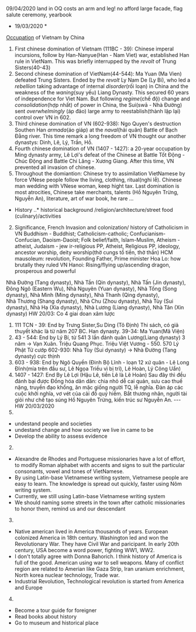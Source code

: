 09/04/2020
land in OQ costs an arm and leg!
no afford large facade, flag salute ceremony, yearbook


* 19/03/2020 *

[Occupation](https://dictionary.cambridge.org/dictionary/english/occupation?q=Occupation "Sự chiếm hữu") of Vietnam by China
1. First chinese domination of Vietnam (111BC - 39): Chinese imperal incursions, follow by Han-Nanyue(Han - Nam Viet) war, established Han rule in VietNam. This was briefly interrupped by the *revolt* of Trung Sisters(40-43)
2. Second chinese domination of VietNam(44-544): Ma Yuan (Ma Vien) defeated Trung Sisters. Ended by the *revolt*  Ly Nam De (Ly Bi), who led a *rebellion* taking advantage of internal *disorder*(rối loạn) in China and the weakness of the *waning*(suy yếu) Liang Dynasty. This secured 60 years of independence for Viet Nam. But following *regime*(chế độ) change and *consolidation*(hợp nhất) of power in China, the Sui(swā - Nhà Đường) sent *overwhelmingly* (áp đảo) large army to reestablish(thành lập lại) control over VN in 602.
3. Third chinese domination of VN (602-938): Ngo Quyen's destruction Southen Han *armada*(áo giáp) at the *naval*(hải quân) Battle of Bạch Đằng river. This time remark a long freedom of VN thought our another dynastys: Dinh, Lê, Lý, Trần, Hồ.
4. Fourth chinese domination of VN (1407 - 1427): a 20-year occupation by Ming dynasty army, Lê Lợi's defeat of the Chinese at Battle Tốt Động - Chúc Động and Battle Chi Lăng - Xương Giang. 
After this time, VN prevented all invasion of chinese.
5. Throughout the domiantion: Chinese try to assimilation VietNamese by force VNese people follow the living, clothing, ritual(nghi lễ). Chinese man wedding with VNese woman, keep hight tax. Last domination is most atrocities, Chinese take merchants, talents (Hồ Nguyên Trừng, Nguyễn An), literature, art of war book, he rare ...

* History
..* historical background
/religion/architecture/street food (culinary)/activities
2. Significance, 
French Invasion and colonization/ history of Catholicism in VN
Buddhism - Buddhist;  Catholicism-catholic; Confucianism-Confucian, Daoism-Daoist; Folk belief/faith, Islam-Muslim, Atheism - atheist, Judaism - jew
ir-religious PP, Atheist, Religious PP, ideology, ancestor worship, deity worship(thờ cungs tổ tiền, thờ thần)
HCM mausoleum:  revolution, Founding Father, Prime minister
Hoa Lo: how brutally they ruled VN
Hanoi: Rising/flying up/ascending dragon, prosperous and powerful

Nhà Đường (Tang dynasty), 
Nhà Tần (Qin dynasty), 
Nhà Tấn (Jin dynasty), 
Đông Ngô (Eastern Wu), 
Nhà Nguyên (Yuan dynasty), 
Nhà Tống (Song dynasty), 
Nhà Minh (Ming dynasty), 
Nhà Thanh (Qing dynasty),  
Nhà Thương (Shang dynasty), 
Nhà Chu (Zhou dynasty), 
Nhà Tùy (Sui dynasty), 
Nhà Hạ (Xia dynasty), 
Nhà Lương (Liang dynasty),
Nhà Tân (Xin dynasty)
HW 20/03: 
Co 4 giai doan xâm lược 
1. 111 TCN - 39: End by Trưng Sister,Su Ding (Tô Định) Thi sách, có giả thuyết khác là từ năm 207 BC.  Han dynasty.
39-34:  Ma Yuan(Mã Viện)
2. 43 - 544: End by Lý Bí, từ 541 3 lần đánh quân Lương(Liang dynasty) 3 năm -> Vạn Xuân. Triệu Quang Phục. Triệu Việt Vương - 550. 570 Lý Phật Tử cướp
602-930: Nhà Tùy (Sui dynasty) -> Nhà Đường (Tang dynasty) cực thịnh
3. 603 - 938: End by Ngô Quyền (Đinh Bộ Lĩnh - loạn 12 xứ quân - Lê Long Đĩnh(mía trên đầu sư, Lê Ngọa Triều vì bị trĩ), Lê Hoàn, Lý Công Uẩn)
4. 1407 - 1427: End By Lê Lợi (Hậu Lê, tiền Lê là Lê Hoàn)
Sau đây thì đều đánh bại được
Đồng hóa dân dân: chia nhỏ dễ cai quản, sưu cao thuế nặng, truyền đạo khổng, ăn mặc giống người TQ, lễ nghĩa. Đàn áp các cuộc khởi nghĩa, vơ vét của cải đồ quý hiếm. Bắt thương nhân, người tài giỏi như chế tạo súng Hồ Nguyên Trừng, kiến trúc sư Nguyễn An.
--- HW 20/03/2020
1. 
- undestand people and societies
- undestand change and how society we live in came to be
- Develop the ability to assess evidence
2. 
- Alexandre de Rhodes and Portuguese missionaries have a lot of effort, to modify Roman alphabet with accents and signs to suit the particular consonants, vowel and tones of VietNamese.
- By using Latin-base Vietnamese writing system, Vietnamese people are easy to learn. The knowledge is spread out quickly, faster using Nôm writing system.
- Currently, we still using Latin-base Vietnamese writing system
- We should naming some streets in the town after catholic missionaries to honor them, remind us and our descendant
3. 
- Native american lived in America thousands of years. European colonized America in 18th century. Washington led and won the Revolutionary War. They have Civil War and paricipant. In early 20th century, USA become a word power, fighting WW1, WW2.
- I don't totally agree with Donna Bahorich. I think history of America is full of the good. American using war to sell weapons. 
Many of conflict region are related to Amerian like Gaza Strip, Iran uranium enrichment, North korea nuclear technology, Trade war.
- Industrial Revolution, Technological revolution is started from America and Europe
4. 
- Become a tour guide for foreigner
- Read books about history
- Go to museum and historical place
